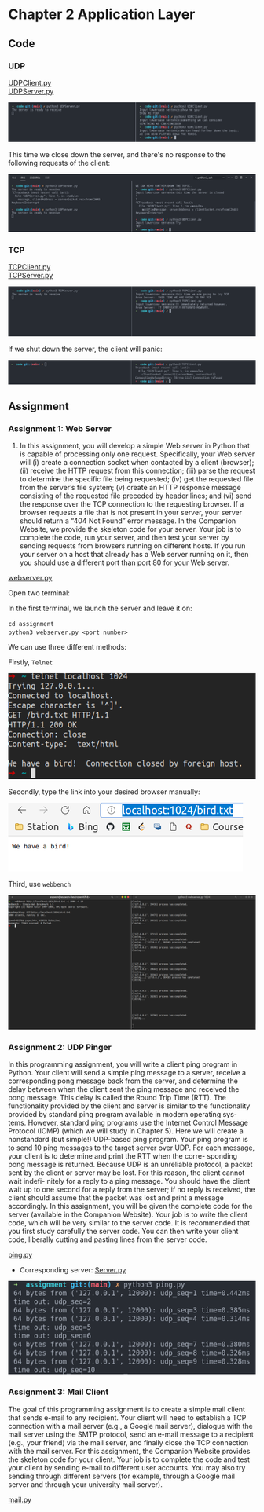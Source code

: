 # Chapter 2 Application Layer  

## Code  

### UDP

[UDPClient.py](./code/UDPClient.py)  
[UDPServer.py](./code/UDPServer.py)  

![](./code/pic/UDP_1.png)  

This time we close down the server, and there's no response to the following requests of the client:  

![](./code/pic/UDP_2.png)  

### TCP  

[TCPClient.py](./code/TCPClient.py)  
[TCPServer.py](./code/TCPServer.py)  

![](./code/pic/TCP_1.png)  

If we shut down the server, the client will panic:  

![](./code/pic/TCP_2.png)  

## Assignment

### Assignment 1: Web Server  

1. In this assignment, you will develop a simple Web server in Python that is capable of processing only one request. Specifically, your Web server will (i) create a connection socket when contacted by a client (browser); (ii) receive the HTTP request from this connection; (iii) parse the request to determine the specific file being requested; (iv) get the requested file from the server’s file system; (v) create an HTTP response message consisting of the requested file preceded by header lines; and (vi) send the response over the TCP connection to the requesting browser. If a browser requests a file that is not present in your server, your server should return a “404 Not Found” error message. In the Companion Website, we provide the skeleton code for your server. Your job is to complete the code, run your server, and then test your server by sending requests from browsers running on different hosts. If you run your server on a host that already has a Web server running on it, then you should use a different port than port 80 for your Web server.  

[webserver.py](./assignment/webserver.py)  

Open two terminal:  

In the first terminal, we launch the server and leave it on:  

`cd assignment`  
`python3 webserver.py <port number>`  

We can use three different methods:  

Firstly, `Telnet`  

![](./assignment/pic/server_result_01.png)  

Secondly, type the link into your desired browser manually:  

![](./assignment/pic/server_result_02.png)  

Third, use `webbench`  

![](./assignment/pic/server_result_03.png)  

### Assignment 2: UDP Pinger  

In this programming assignment, you will write a client ping program in Python.
Your client will send a simple ping message to a server, receive a corresponding
pong message back from the server, and determine the delay between when the client sent the ping message and received the pong message. This delay is called the Round
Trip Time (RTT). The functionality provided by the client and server is similar to the
functionality provided by standard ping program available in modern operating sys-
tems. However, standard ping programs use the Internet Control Message Protocol
(ICMP) (which we will study in Chapter 5). Here we will create a nonstandard (but
simple!) UDP-based ping program.
Your ping program is to send 10 ping messages to the target server over UDP.
For each message, your client is to determine and print the RTT when the corre-
sponding pong message is returned. Because UDP is an unreliable protocol, a packet
sent by the client or server may be lost. For this reason, the client cannot wait indefi-
nitely for a reply to a ping message. You should have the client wait up to one second
for a reply from the server; if no reply is received, the client should assume that the
packet was lost and print a message accordingly.
In this assignment, you will be given the complete code for the server (available
in the Companion Website). Your job is to write the client code, which will be very
similar to the server code. It is recommended that you first study carefully the server
code. You can then write your client code, liberally cutting and pasting lines from
the server code.

[ping.py](./assignment/ping.py)  

- Corresponding server: [Server.py](./assignment/Server.py)  

![](./assignment/pic/ping.png)  

### Assignment 3: Mail Client  

The goal of this programming assignment is to create a simple mail client that sends
e-mail to any recipient. Your client will need to establish a TCP connection with
a mail server (e.g., a Google mail server), dialogue with the mail server using the
SMTP protocol, send an e-mail message to a recipient (e.g., your friend) via the mail
server, and finally close the TCP connection with the mail server.
For this assignment, the Companion Website provides the skeleton code for
your client. Your job is to complete the code and test your client by sending e-mail
to different user accounts. You may also try sending through different servers (for
example, through a Google mail server and through your university mail server).  

[mail.py](./assignment/mail.py)  

